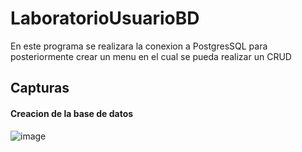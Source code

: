 # LaboratorioUsuarioBD

En este programa se realizara la conexion a PostgresSQL para posteriormente 
crear un menu en el cual se pueda realizar un CRUD

## Capturas

#### Creacion de la base de datos

![image](https://github.com/DavidPK8/LaboratorioUsuarioBD/assets/127541791/f0686343-c242-4bb8-8ee8-456d9a64cf6e)

